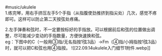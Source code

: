 #music/ukulele   
1.练完琴，用右手挤压左手5个手指（从指腹使劲推挤到指尖处）几次，感觉不疼即可。这样可以防止第二天按弦处疼痛。  
  
2.左手弹奏和弦时，不一定要按标好的手指放。可以根据前后和弦的位置做出调整，尽可能减少变动的手指数量，方便快速换和弦。  
eg：下图中的C（一般用③指/无名指按1弦3品）→Fm（④指/小拇指按1弦3品）时，就可以把C和弦也用④指按。
![[22.09.14ukulele入门细节1附件.webp]]